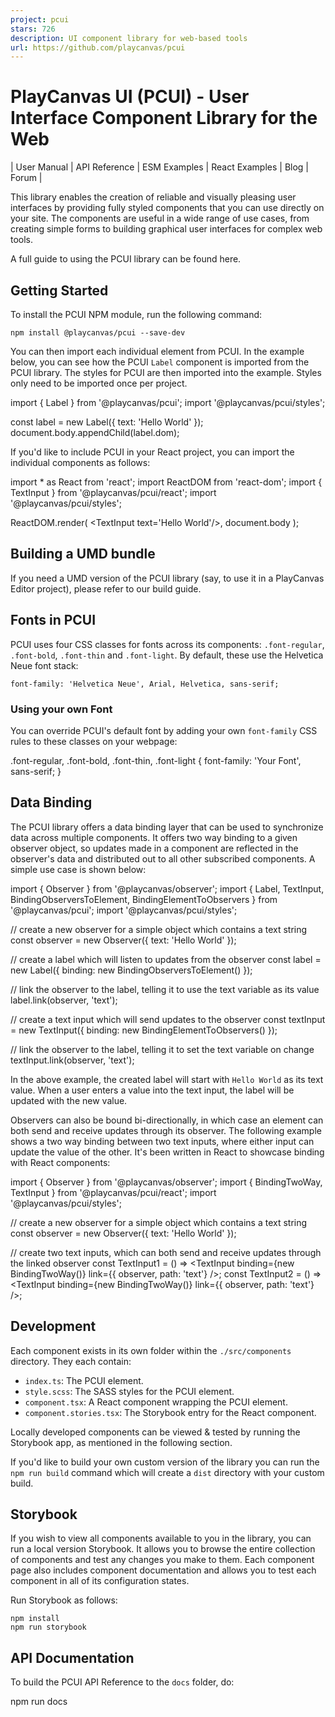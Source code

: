 ```yaml
---
project: pcui
stars: 726
description: UI component library for web-based tools
url: https://github.com/playcanvas/pcui
---
```


PlayCanvas UI (PCUI) - User Interface Component Library for the Web
===================================================================

| User Manual | API Reference | ESM Examples | React Examples | Blog | Forum |

This library enables the creation of reliable and visually pleasing user interfaces by providing fully styled components that you can use directly on your site. The components are useful in a wide range of use cases, from creating simple forms to building graphical user interfaces for complex web tools.

A full guide to using the PCUI library can be found here.

Getting Started
---------------

To install the PCUI NPM module, run the following command:

```
npm install @playcanvas/pcui --save-dev
```

You can then import each individual element from PCUI. In the example below, you can see how the PCUI `Label` component is imported from the PCUI library. The styles for PCUI are then imported into the example. Styles only need to be imported once per project.

import { Label } from '@playcanvas/pcui';
import '@playcanvas/pcui/styles';

const label \= new Label({
    text: 'Hello World'
});
document.body.appendChild(label.dom);

If you'd like to include PCUI in your React project, you can import the individual components as follows:

import \* as React from 'react';
import ReactDOM from 'react-dom';
import { TextInput } from '@playcanvas/pcui/react';
import '@playcanvas/pcui/styles';

ReactDOM.render(
    <TextInput text\='Hello World'/>,
    document.body
);

Building a UMD bundle
---------------------

If you need a UMD version of the PCUI library (say, to use it in a PlayCanvas Editor project), please refer to our build guide.

Fonts in PCUI
-------------

PCUI uses four CSS classes for fonts across its components: `.font-regular`, `.font-bold`, `.font-thin` and `.font-light`. By default, these use the Helvetica Neue font stack:

    font-family: 'Helvetica Neue', Arial, Helvetica, sans-serif;

### Using your own Font

You can override PCUI's default font by adding your own `font-family` CSS rules to these classes on your webpage:

.font-regular, .font-bold, .font-thin, .font-light {
    font-family: 'Your Font', sans-serif;
}

Data Binding
------------

The PCUI library offers a data binding layer that can be used to synchronize data across multiple components. It offers two way binding to a given observer object, so updates made in a component are reflected in the observer's data and distributed out to all other subscribed components. A simple use case is shown below:

import { Observer } from '@playcanvas/observer';
import { Label, TextInput, BindingObserversToElement, BindingElementToObservers } from '@playcanvas/pcui';
import '@playcanvas/pcui/styles';

// create a new observer for a simple object which contains a text string
const observer \= new Observer({
    text: 'Hello World'
});

// create a label which will listen to updates from the observer
const label \= new Label({
    binding: new BindingObserversToElement()
});

// link the observer to the label, telling it to use the text variable as its value
label.link(observer, 'text');

// create a text input which will send updates to the observer
const textInput \= new TextInput({
    binding: new BindingElementToObservers()
});

// link the observer to the label, telling it to set the text variable on change
textInput.link(observer, 'text');

In the above example, the created label will start with `Hello World` as its text value. When a user enters a value into the text input, the label will be updated with the new value.

Observers can also be bound bi-directionally, in which case an element can both send and receive updates through its observer. The following example shows a two way binding between two text inputs, where either input can update the value of the other. It's been written in React to showcase binding with React components:

import { Observer } from '@playcanvas/observer';
import { BindingTwoWay, TextInput } from '@playcanvas/pcui/react';
import '@playcanvas/pcui/styles';

// create a new observer for a simple object which contains a text string
const observer \= new Observer({
    text: 'Hello World'
});

// create two text inputs, which can both send and receive updates through the linked observer
const TextInput1 \= () \=> <TextInput binding\={new BindingTwoWay()} link\={{ observer, path: 'text'} /\>;
const TextInput2 \= () \=> <TextInput binding\={new BindingTwoWay()} link\={{ observer, path: 'text'} /\>;

Development
-----------

Each component exists in its own folder within the `./src/components` directory. They each contain:

-   `index.ts`: The PCUI element.
-   `style.scss`: The SASS styles for the PCUI element.
-   `component.tsx`: A React component wrapping the PCUI element.
-   `component.stories.tsx`: The Storybook entry for the React component.

Locally developed components can be viewed & tested by running the Storybook app, as mentioned in the following section.

If you'd like to build your own custom version of the library you can run the `npm run build` command which will create a `dist` directory with your custom build.

Storybook
---------

If you wish to view all components available to you in the library, you can run a local version Storybook. It allows you to browse the entire collection of components and test any changes you make to them. Each component page also includes component documentation and allows you to test each component in all of its configuration states.

Run Storybook as follows:

```
npm install
npm run storybook
```

API Documentation
-----------------

To build the PCUI API Reference to the `docs` folder, do:

npm run docs
